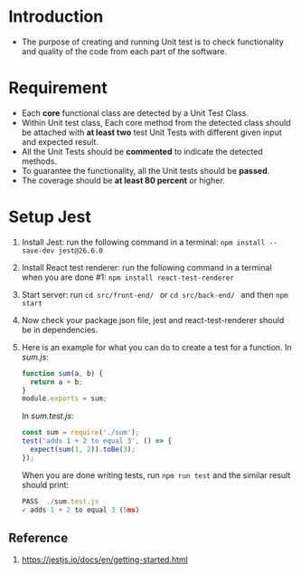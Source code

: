 # Introduction #
- The purpose of creating and running Unit test is to check functionality and quality of the code from each part of the software.

# Requirement #
  - Each **core** functional class are detected by a Unit Test Class.
  - Within Unit test class, Each core method from the detected class should be attached with **at least two** test Unit Tests     with different given input and expected result.
  - All the Unit Tests should be **commented** to indicate the detected methods.
  - To guarantee the functionality, all the Unit tests should be **passed**.
  - The coverage should be **at least 80 percent** or higher.

# Setup Jest #
  1. Install Jest: run the following command in a terminal: 
      `npm install --save-dev jest@26.6.0`
  2. Install React test renderer: run the following command in a terminal when you are done #1: 
      `npm install react-test-renderer`
  3. Start server: 
      run `cd src/front-end/ ` or  `cd src/back-end/ ` and then `npm start`
  4. Now check your package.json file, jest and react-test-renderer should be in dependencies.
  5. Here is an example for what you can do to create a test for a function.
     In *sum.js*:
  
     ```javascript
     function sum(a, b) {
       return a + b;
     }
     module.exports = sum;
     ```
    
     In *sum.test.js*:
     
     ```javascript
     const sum = require('./sum');
     test('adds 1 + 2 to equal 3', () => {
       expect(sum(1, 2)).toBe(3);
     });
     ```
     When you are done writing tests, run `npm run test` and the similar result should print:
     
     ```javascript
     PASS  ./sum.test.js
     ✓ adds 1 + 2 to equal 3 (5ms)
     ```
  
## Reference ##
1. https://jestjs.io/docs/en/getting-started.html
